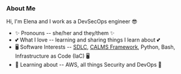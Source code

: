 ### About Me

Hi, I'm Elena and I work as a DevSecOps engineer 😎

- ✨ Pronouns -- she/her and they/them ✨
- 💕 What I love -- learning and sharing things I learn about 💕
- 🖥️ Software Interests -- [SDLC](https://www.atlassian.com/devops), [CALMS Framework](https://www.atlassian.com/devops/frameworks/calms-framework), Python, Bash, Infrastructure as Code (IaC) 🖥️
- 🌱 Learning about -- AWS, all things Security and DevOps 🌱
